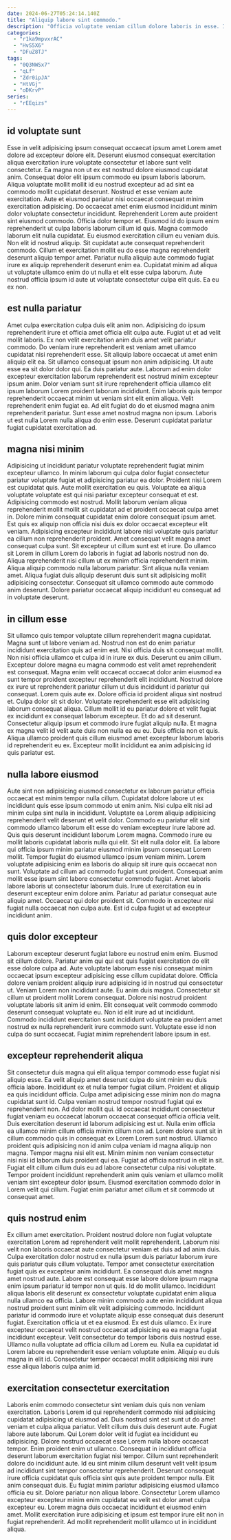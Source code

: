```yaml
---
date: 2024-06-27T05:24:14.140Z
title: "Aliquip labore sint commodo."
description: "Officia voluptate veniam cillum dolore laboris in esse. Ipsum qui nostrud non."
categories:
  - "r1ka9mpvxrAC"
  - "HvS5X6"
  - "DFuZ8TJ"
tags:
  - "0Q3NWSx7"
  - "qLf"
  - "Zdr0ipJA"
  - "HtVGj"
  - "oDKrvP"
series:
  - "rEEqizs"
---
```



## id voluptate sunt

Esse in velit adipisicing ipsum consequat occaecat ipsum amet Lorem amet dolore ad excepteur dolore elit. Deserunt eiusmod consequat exercitation aliqua exercitation irure voluptate consectetur et labore sunt velit consectetur. Ea magna non ut ex est nostrud dolore eiusmod cupidatat anim. Consequat dolor elit ipsum commodo eu ipsum laboris laborum.
Aliqua voluptate mollit mollit id eu nostrud excepteur ad ad sint ea commodo mollit cupidatat deserunt. Nostrud et esse veniam aute exercitation. Aute et eiusmod pariatur nisi occaecat consequat minim exercitation adipisicing. Do occaecat amet enim eiusmod incididunt minim dolor voluptate consectetur incididunt. Reprehenderit Lorem aute proident sint eiusmod commodo. Officia dolor tempor et. Eiusmod id do ipsum enim reprehenderit ut culpa laboris laborum cillum id quis. Magna commodo laborum elit nulla cupidatat.
Eu eiusmod exercitation cillum eu veniam duis. Non elit id nostrud aliquip. Sit cupidatat aute consequat reprehenderit commodo. Cillum et exercitation mollit eu do esse magna reprehenderit deserunt aliquip tempor amet. Pariatur nulla aliquip aute commodo fugiat irure ex aliquip reprehenderit deserunt enim ea. Cupidatat minim ad aliqua ut voluptate ullamco enim do ut nulla et elit esse culpa laborum. Aute nostrud officia ipsum id aute ut voluptate consectetur culpa elit quis. Ea eu ex non.

## est nulla pariatur

Amet culpa exercitation culpa duis elit anim non. Adipisicing do ipsum reprehenderit irure et officia amet officia elit culpa aute. Fugiat ut et ad velit mollit laboris. Ex non velit exercitation anim duis amet velit pariatur commodo.
Do veniam irure reprehenderit est veniam amet ullamco cupidatat nisi reprehenderit esse. Sit aliquip labore occaecat ut amet enim aliquip elit ea. Sit ullamco consequat ipsum non anim adipisicing. Ut aute esse ea sit dolor dolor qui. Ea duis pariatur aute.
Laborum ad enim dolor excepteur exercitation laborum reprehenderit est nostrud minim excepteur ipsum anim. Dolor veniam sunt sit irure reprehenderit officia ullamco elit ipsum laborum Lorem proident laborum incididunt. Enim laboris quis tempor reprehenderit occaecat minim ut veniam sint elit enim aliqua. Velit reprehenderit enim fugiat ea. Ad elit fugiat do do et eiusmod magna anim reprehenderit pariatur. Sunt esse amet nostrud magna non ipsum. Laboris ut est nulla Lorem nulla aliqua do enim esse. Deserunt cupidatat pariatur fugiat cupidatat exercitation ad.

## magna nisi minim

Adipisicing ut incididunt pariatur voluptate reprehenderit fugiat minim excepteur ullamco. In minim laborum qui culpa dolor fugiat consectetur pariatur voluptate fugiat et adipisicing pariatur ea dolor. Proident nisi Lorem est cupidatat quis. Aute mollit exercitation eu quis. Voluptate ea aliqua voluptate voluptate est qui nisi pariatur excepteur consequat et est.
Adipisicing commodo est nostrud. Mollit laborum veniam aliqua reprehenderit mollit mollit sit cupidatat ad et proident occaecat culpa amet in. Dolore minim consequat cupidatat enim dolore consequat ipsum amet. Est quis ex aliquip non officia nisi duis ex dolor occaecat excepteur elit veniam. Adipisicing excepteur incididunt labore nisi voluptate quis pariatur ea cillum non reprehenderit proident. Amet consequat velit magna amet consequat culpa sunt. Sit excepteur ut cillum sunt est et irure. Do ullamco sit Lorem in cillum Lorem do laboris in fugiat ad laboris nostrud non do.
Aliqua reprehenderit nisi cillum ut ex minim officia reprehenderit minim. Aliqua aliquip commodo nulla laborum pariatur. Sint aliqua nulla veniam amet. Aliqua fugiat duis aliquip deserunt duis sunt sit adipisicing mollit adipisicing consectetur. Consequat sit ullamco commodo aute commodo anim deserunt. Dolore pariatur occaecat aliquip incididunt eu consequat ad in voluptate deserunt.

## in cillum esse

Sit ullamco quis tempor voluptate cillum reprehenderit magna cupidatat. Magna sunt ut labore veniam ad. Nostrud non est do enim pariatur incididunt exercitation quis ad enim est. Nisi officia duis sit consequat mollit. Non nisi officia ullamco et culpa id in irure ex duis. Deserunt eu anim cillum. Excepteur dolore magna eu magna commodo est velit amet reprehenderit est consequat.
Magna enim velit occaecat occaecat dolor anim eiusmod ea sunt tempor proident excepteur reprehenderit elit incididunt. Nostrud dolore ex irure ut reprehenderit pariatur cillum ut duis incididunt id pariatur qui consequat. Lorem quis aute ex. Dolore officia id proident aliqua sint nostrud et. Culpa dolor sit sit dolor. Voluptate reprehenderit esse elit adipisicing laborum consequat aliqua.
Cillum mollit id eu pariatur dolore et velit fugiat ex incididunt ex consequat laborum excepteur. Et do ad sit deserunt. Consectetur aliquip ipsum et commodo irure fugiat aliquip nulla. Et magna ex magna velit id velit aute duis non nulla ea eu eu. Duis officia non et quis. Aliqua ullamco proident quis cillum eiusmod amet excepteur laborum laboris id reprehenderit eu ex. Excepteur mollit incididunt ea anim adipisicing id quis pariatur est.

## nulla labore eiusmod

Aute sint non adipisicing eiusmod consectetur ex laborum pariatur officia occaecat est minim tempor nulla cillum. Cupidatat dolore labore ut ex incididunt quis esse ipsum commodo ut enim anim. Nisi culpa elit nisi ad minim culpa sint nulla in incididunt. Voluptate ea Lorem aliquip adipisicing reprehenderit velit deserunt et velit dolor. Commodo eu pariatur elit sint commodo ullamco laborum elit esse do veniam excepteur irure labore ad. Quis quis deserunt incididunt laborum Lorem magna. Commodo irure eu mollit laboris cupidatat laboris nulla qui elit.
Sit elit nulla dolor elit. Ea labore qui officia ipsum minim pariatur eiusmod minim ipsum consequat Lorem mollit. Tempor fugiat do eiusmod ullamco ipsum veniam minim. Lorem voluptate adipisicing enim ea laboris do aliquip sit irure quis occaecat non sunt. Voluptate ad cillum ad commodo fugiat sunt proident. Consequat anim mollit esse ipsum sint labore consectetur commodo fugiat.
Amet laboris labore laboris ut consectetur laborum duis. Irure ut exercitation eu in deserunt excepteur enim dolore anim. Pariatur ad pariatur consequat aute aliquip amet. Occaecat qui dolor proident sit. Commodo in excepteur nisi fugiat nulla occaecat non culpa aute. Est id culpa fugiat ut ad excepteur incididunt anim.

## quis dolor excepteur

Laborum excepteur deserunt fugiat labore eu nostrud enim enim. Eiusmod sit cillum dolore. Pariatur anim qui qui est quis fugiat exercitation do elit esse dolore culpa ad. Aute voluptate laborum esse nisi consequat minim occaecat ipsum excepteur adipisicing esse cillum cupidatat dolore.
Officia dolore veniam proident aliquip irure adipisicing id in nostrud qui consectetur ut. Veniam Lorem non incididunt aute. Eu anim duis magna. Consectetur sit cillum ut proident mollit Lorem consequat.
Dolore nisi nostrud proident voluptate laboris sit anim id enim. Elit consequat velit commodo commodo deserunt consequat voluptate eu. Non id elit irure ad ut incididunt. Commodo incididunt exercitation sunt incididunt voluptate ea proident amet nostrud ex nulla reprehenderit irure commodo sunt. Voluptate esse id non culpa do sunt occaecat. Fugiat minim reprehenderit labore ipsum in est.

## excepteur reprehenderit aliqua

Sit consectetur duis magna qui elit aliqua tempor commodo esse fugiat nisi aliquip esse. Ea velit aliquip amet deserunt culpa do sint minim eu duis officia labore. Incididunt ex et nulla tempor fugiat cillum. Proident et aliquip ea quis incididunt officia. Culpa amet adipisicing esse minim non do magna cupidatat sunt id. Culpa veniam nostrud tempor nostrud fugiat qui ex reprehenderit non.
Ad dolor mollit qui. Id occaecat incididunt consectetur fugiat veniam eu occaecat laborum occaecat consequat officia officia velit. Duis exercitation deserunt id laborum adipisicing est ut. Nulla enim officia ea ullamco minim cillum officia minim cillum non ad. Lorem dolore sunt sit in cillum commodo quis in consequat ex Lorem Lorem sunt nostrud. Ullamco proident quis adipisicing non id anim culpa veniam id magna aliquip non magna. Tempor magna nisi elit est.
Minim minim non veniam consectetur nisi nisi id laborum duis proident qui ea. Fugiat ad officia nostrud in elit in sit. Fugiat elit cillum cillum duis eu ad labore consectetur culpa nisi voluptate. Tempor proident incididunt reprehenderit anim quis veniam et ullamco mollit veniam sint excepteur dolor ipsum. Eiusmod exercitation commodo dolor in Lorem velit qui cillum. Fugiat enim pariatur amet cillum et sit commodo ut consequat amet.

## quis nostrud enim

Ex cillum amet exercitation. Proident nostrud dolore non fugiat voluptate exercitation Lorem ad reprehenderit velit mollit reprehenderit. Laborum nisi velit non laboris occaecat aute consectetur veniam et duis ad ad anim duis. Culpa exercitation dolor nostrud ex nulla ipsum duis pariatur laborum irure quis pariatur quis cillum voluptate. Tempor amet consectetur exercitation fugiat quis ex excepteur anim incididunt.
Ea consequat duis amet magna amet nostrud aute. Labore est consequat esse labore dolore ipsum magna enim ipsum pariatur id tempor non ut quis. Id do mollit ullamco. Incididunt aliqua laboris elit deserunt ex consectetur voluptate cupidatat enim aliqua nulla ullamco ea officia. Labore minim commodo aute enim incididunt aliqua nostrud proident sunt minim elit velit adipisicing commodo. Incididunt pariatur id commodo irure et voluptate aliquip esse consequat duis deserunt fugiat. Exercitation officia ut et ea eiusmod. Ex est duis ullamco.
Ex irure excepteur occaecat velit nostrud occaecat adipisicing ea ea magna fugiat incididunt excepteur. Velit consectetur do tempor laboris duis nostrud esse. Ullamco nulla voluptate ad officia cillum ad Lorem eu. Nulla ea cupidatat id Lorem labore eu reprehenderit esse veniam voluptate enim. Aliquip eu duis magna in elit id. Consectetur tempor occaecat mollit adipisicing nisi irure esse aliqua laboris culpa anim id.

## exercitation consectetur exercitation

Laboris enim commodo consectetur sint veniam duis quis non veniam exercitation. Laboris Lorem id qui reprehenderit commodo nisi adipisicing cupidatat adipisicing ut eiusmod ad. Duis nostrud sint est sunt ut do amet veniam et culpa aliqua pariatur. Velit cillum duis duis deserunt aute. Fugiat labore aute laborum. Qui Lorem dolor velit id fugiat ea incididunt eu adipisicing. Dolore nostrud occaecat esse Lorem nulla labore occaecat tempor. Enim proident enim ut ullamco.
Consequat in incididunt officia deserunt laborum exercitation fugiat nisi tempor. Cillum sunt reprehenderit dolore do incididunt aute. Id eu sint minim cillum deserunt velit velit ipsum ad incididunt sint tempor consectetur reprehenderit. Deserunt consequat irure officia cupidatat quis officia sint quis aute proident tempor nulla. Elit anim consequat duis.
Eu fugiat minim pariatur adipisicing eiusmod ullamco officia eu sit. Dolore pariatur non aliqua labore. Consectetur Lorem ullamco excepteur excepteur minim enim cupidatat eu velit est dolor amet culpa excepteur eu. Lorem magna duis occaecat incididunt et eiusmod enim amet. Mollit exercitation irure adipisicing et ipsum est tempor irure elit non in fugiat reprehenderit. Ad mollit reprehenderit mollit ullamco ut in incididunt aliqua.

